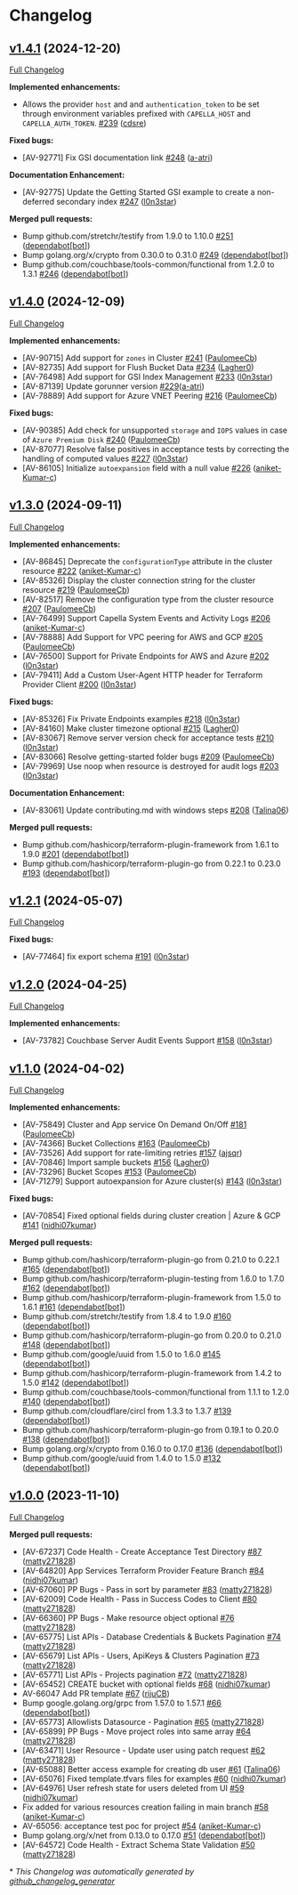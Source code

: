 # Changelog

## [v1.4.1](https://github.com/couchbasecloud/terraform-provider-couchbase-capella/tree/v1.4.1) (2024-12-20)

[Full Changelog](https://github.com/couchbasecloud/terraform-provider-couchbase-capella/compare/v1.4.0...v1.4.1)

**Implemented enhancements:**
- Allows the provider `host` and and `authentication_token` to be set through environment variables prefixed with `CAPELLA_HOST` and `CAPELLA_AUTH_TOKEN`. [\#239](https://github.com/couchbasecloud/terraform-provider-couchbase-capella/pull/239) ([cdsre](https://github.com/cdsre))

**Fixed bugs:**
- \[AV-92771\] Fix GSI documentation link  [\#248](https://github.com/couchbasecloud/terraform-provider-couchbase-capella/pull/248) ([a-atri](https://github.com/a-atri))

**Documentation Enhancement:**
- \[AV-92775\] Update the Getting Started GSI example to create a non-deferred secondary index [\#247](https://github.com/couchbasecloud/terraform-provider-couchbase-capella/pull/247) ([l0n3star](https://github.com/l0n3star))

**Merged pull requests:**
- Bump github.com/stretchr/testify from 1.9.0 to 1.10.0 [#251](https://github.com/couchbasecloud/terraform-provider-couchbase-capella/pull/251) ([dependabot[bot]](https://github.com/apps/dependabot))
- Bump golang.org/x/crypto from 0.30.0 to 0.31.0 [#249](https://github.com/couchbasecloud/terraform-provider-couchbase-capella/pull/249) ([dependabot[bot]](https://github.com/apps/dependabot))
- Bump github.com/couchbase/tools-common/functional from 1.2.0 to 1.3.1 [#246](https://github.com/couchbasecloud/terraform-provider-couchbase-capella/pull/246) ([dependabot[bot]](https://github.com/apps/dependabot))



## [v1.4.0](https://github.com/couchbasecloud/terraform-provider-couchbase-capella/tree/v1.4.0) (2024-12-09)

[Full Changelog](https://github.com/couchbasecloud/terraform-provider-couchbase-capella/compare/v1.3.0...v1.4.0)

**Implemented enhancements:**
- \[AV-90715\] Add support for `zones` in Cluster [\#241](https://github.com/couchbasecloud/terraform-provider-couchbase-capella/pull/241) ([PaulomeeCb](https://github.com/PaulomeeCb))
- \[AV-82735\] Add support for Flush Bucket Data [\#234](https://github.com/couchbasecloud/terraform-provider-couchbase-capella/pull/234) ([Lagher0](https://github.com/Lagher0))
- \[AV-76498\] Add support for GSI Index Management [\#233](https://github.com/couchbasecloud/terraform-provider-couchbase-capella/pull/233) ([l0n3star](https://github.com/l0n3star))
- \[AV-87139\] Update gorunner version [\#229](https://github.com/couchbasecloud/terraform-provider-couchbase-capella/pull/229)([a-atri](https://github.com/a-atri))
- \[AV-78889\] Add support for Azure VNET Peering [\#216](https://github.com/couchbasecloud/terraform-provider-couchbase-capella/pull/216) ([PaulomeeCb](https://github.com/PaulomeeCb))

**Fixed bugs:**
- \[AV-90385\] Add check for unsupported `storage` and `IOPS` values in case of `Azure Premium Disk` [\#240](https://github.com/couchbasecloud/terraform-provider-couchbase-capella/pull/240) ([PaulomeeCb](https://github.com/PaulomeeCb))
- \[AV-87077\] Resolve false positives in acceptance tests by correcting the handling of computed values [\#227](https://github.com/couchbasecloud/terraform-provider-couchbase-capella/pull/202) ([l0n3star](https://github.com/l0n3star))
- \[AV-86105\] Initialize `autoexpansion` field with a null value [\#226](https://github.com/couchbasecloud/terraform-provider-couchbase-capella/pull/226) ([aniket-Kumar-c](https://github.com/aniket-Kumar-c))



## [v1.3.0](https://github.com/couchbasecloud/terraform-provider-couchbase-capella/tree/v1.3.0) (2024-09-11)

[Full Changelog](https://github.com/couchbasecloud/terraform-provider-couchbase-capella/compare/v1.2.1...v1.3.0)

**Implemented enhancements:**
- \[AV-86845\] Deprecate the `configurationType` attribute in the cluster resource [\#222](https://github.com/couchbasecloud/terraform-provider-couchbase-capella/pull/222) ([aniket-Kumar-c](https://github.com/aniket-Kumar-c))
- \[AV-85326\] Display the cluster connection string for the cluster resource [\#219](https://github.com/couchbasecloud/terraform-provider-couchbase-capella/pull/219) ([PaulomeeCb](https://github.com/PaulomeeCb))
- \[AV-82517\] Remove the configuration type from the cluster resource [#207](https://github.com/couchbasecloud/terraform-provider-couchbase-capella/pull/207) ([PaulomeeCb](https://github.com/PaulomeeCb))
- \[AV-76499\] Support Capella System Events and Activity Logs [\#206](https://github.com/couchbasecloud/terraform-provider-couchbase-capella/pull/206) ([aniket-Kumar-c](https://github.com/aniket-Kumar-c))
- \[AV-78888\] Add Support for VPC peering for AWS and GCP [\#205](https://github.com/couchbasecloud/terraform-provider-couchbase-capella/pull/205) ([PaulomeeCb](https://github.com/PaulomeeCb))
- \[AV-76500\] Support for Private Endpoints for AWS and Azure [\#202](https://github.com/couchbasecloud/terraform-provider-couchbase-capella/pull/202) ([l0n3star](https://github.com/l0n3star))
- \[AV-79411\] Add a Custom User-Agent HTTP header for Terraform Provider Client [\#200](https://github.com/couchbasecloud/terraform-provider-couchbase-capella/pull/200) ([l0n3star](https://github.com/l0n3star))

**Fixed bugs:**
- \[AV-85326\] Fix Private Endpoints examples [\#218](https://github.com/couchbasecloud/terraform-provider-couchbase-capella/pull/218) ([l0n3star](https://github.com/l0n3star))
- \[AV-84160\] Make cluster timezone optional [\#215](https://github.com/couchbasecloud/terraform-provider-couchbase-capella/pull/215) ([Lagher0](https://github.com/Lagher0))
- \[AV-83067\] Remove server version check for acceptance tests [\#210](https://github.com/couchbasecloud/terraform-provider-couchbase-capella/pull/210) ([l0n3star](https://github.com/l0n3star))
- \[AV-83066\] Resolve getting-started folder bugs [\#209](https://github.com/couchbasecloud/terraform-provider-couchbase-capella/pull/209) ([PaulomeeCb](https://github.com/PaulomeeCb))
- \[AV-79969\] Use noop when resource is destroyed for audit logs [\#203](https://github.com/couchbasecloud/terraform-provider-couchbase-capella/pull/203) ([l0n3star](https://github.com/l0n3star))

**Documentation Enhancement:**
- \[AV-83061\] Update contributing.md with windows steps [#208](https://github.com/couchbasecloud/terraform-provider-couchbase-capella/pull/208) ([Talina06](https://github.com/Talina06))

**Merged pull requests:**
- Bump github.com/hashicorp/terraform-plugin-framework from 1.6.1 to 1.9.0 [#201](https://github.com/couchbasecloud/terraform-provider-couchbase-capella/pull/201) ([dependabot[bot]](https://github.com/apps/dependabot))
- Bump github.com/hashicorp/terraform-plugin-go from 0.22.1 to 0.23.0 [#193](https://github.com/couchbasecloud/terraform-provider-couchbase-capella/pull/193) ([dependabot[bot]](https://github.com/apps/dependabot))


## [v1.2.1](https://github.com/couchbasecloud/terraform-provider-couchbase-capella/tree/v1.2.1) (2024-05-07)

[Full Changelog](https://github.com/couchbasecloud/terraform-provider-couchbase-capella/compare/v1.2.0...v1.2.1)

**Fixed bugs:**

- \[AV-77464\] fix export schema [\#191](https://github.com/couchbasecloud/terraform-provider-couchbase-capella/pull/191) ([l0n3star](https://github.com/l0n3star))

## [v1.2.0](https://github.com/couchbasecloud/terraform-provider-couchbase-capella/tree/v1.2.0) (2024-04-25)

[Full Changelog](https://github.com/couchbasecloud/terraform-provider-couchbase-capella/compare/v1.1.0...v1.2.0)

**Implemented enhancements:**

- \[AV-73782\] Couchbase Server Audit Events Support [\#158](https://github.com/couchbasecloud/terraform-provider-couchbase-capella/pull/158) ([l0n3star](https://github.com/l0n3star))

## [v1.1.0](https://github.com/couchbasecloud/terraform-provider-couchbase-capella/tree/v1.1.0) (2024-04-02)

[Full Changelog](https://github.com/couchbasecloud/terraform-provider-couchbase-capella/compare/v1.0.0...v1.1.0)

**Implemented enhancements:**

- \[AV-75849\] Cluster and App service On Demand On/Off [\#181](https://github.com/couchbasecloud/terraform-provider-couchbase-capella/pull/181) ([PaulomeeCb](https://github.com/PaulomeeCb))
- \[AV-74366\] Bucket Collections [\#163](https://github.com/couchbasecloud/terraform-provider-couchbase-capella/pull/163) ([PaulomeeCb](https://github.com/PaulomeeCb))
- \[AV-73526\] Add support for rate-limiting retries [\#157](https://github.com/couchbasecloud/terraform-provider-couchbase-capella/pull/157) ([ajsqr](https://github.com/ajsqr))
- \[AV-70846\] Import sample buckets [\#156](https://github.com/couchbasecloud/terraform-provider-couchbase-capella/pull/156) ([Lagher0](https://github.com/Lagher0))
- \[AV-73296\] Bucket Scopes [\#153](https://github.com/couchbasecloud/terraform-provider-couchbase-capella/pull/153) ([PaulomeeCb](https://github.com/PaulomeeCb))
- \[AV-71279\] Support autoexpansion for Azure cluster\(s\) [\#143](https://github.com/couchbasecloud/terraform-provider-couchbase-capella/pull/143) ([l0n3star](https://github.com/l0n3star))

**Fixed bugs:**

- \[AV-70854\] Fixed optional fields during cluster creation | Azure & GCP [\#141](https://github.com/couchbasecloud/terraform-provider-couchbase-capella/pull/141) ([nidhi07kumar](https://github.com/nidhi07kumar))

**Merged pull requests:**

- Bump github.com/hashicorp/terraform-plugin-go from 0.21.0 to 0.22.1 [\#165](https://github.com/couchbasecloud/terraform-provider-couchbase-capella/pull/165) ([dependabot[bot]](https://github.com/apps/dependabot))
- Bump github.com/hashicorp/terraform-plugin-testing from 1.6.0 to 1.7.0 [\#162](https://github.com/couchbasecloud/terraform-provider-couchbase-capella/pull/162) ([dependabot[bot]](https://github.com/apps/dependabot))
- Bump github.com/hashicorp/terraform-plugin-framework from 1.5.0 to 1.6.1 [\#161](https://github.com/couchbasecloud/terraform-provider-couchbase-capella/pull/161) ([dependabot[bot]](https://github.com/apps/dependabot))
- Bump github.com/stretchr/testify from 1.8.4 to 1.9.0 [\#160](https://github.com/couchbasecloud/terraform-provider-couchbase-capella/pull/160) ([dependabot[bot]](https://github.com/apps/dependabot))
- Bump github.com/hashicorp/terraform-plugin-go from 0.20.0 to 0.21.0 [\#148](https://github.com/couchbasecloud/terraform-provider-couchbase-capella/pull/148) ([dependabot[bot]](https://github.com/apps/dependabot))
- Bump github.com/google/uuid from 1.5.0 to 1.6.0 [\#145](https://github.com/couchbasecloud/terraform-provider-couchbase-capella/pull/145) ([dependabot[bot]](https://github.com/apps/dependabot))
- Bump github.com/hashicorp/terraform-plugin-framework from 1.4.2 to 1.5.0 [\#142](https://github.com/couchbasecloud/terraform-provider-couchbase-capella/pull/142) ([dependabot[bot]](https://github.com/apps/dependabot))
- Bump github.com/couchbase/tools-common/functional from 1.1.1 to 1.2.0 [\#140](https://github.com/couchbasecloud/terraform-provider-couchbase-capella/pull/140) ([dependabot[bot]](https://github.com/apps/dependabot))
- Bump github.com/cloudflare/circl from 1.3.3 to 1.3.7 [\#139](https://github.com/couchbasecloud/terraform-provider-couchbase-capella/pull/139) ([dependabot[bot]](https://github.com/apps/dependabot))
- Bump github.com/hashicorp/terraform-plugin-go from 0.19.1 to 0.20.0 [\#138](https://github.com/couchbasecloud/terraform-provider-couchbase-capella/pull/138) ([dependabot[bot]](https://github.com/apps/dependabot))
- Bump golang.org/x/crypto from 0.16.0 to 0.17.0 [\#136](https://github.com/couchbasecloud/terraform-provider-couchbase-capella/pull/136) ([dependabot[bot]](https://github.com/apps/dependabot))
- Bump github.com/google/uuid from 1.4.0 to 1.5.0 [\#132](https://github.com/couchbasecloud/terraform-provider-couchbase-capella/pull/132) ([dependabot[bot]](https://github.com/apps/dependabot))

## [v1.0.0](https://github.com/couchbasecloud/terraform-provider-couchbase-capella/tree/v1.0.0) (2023-11-10)

[Full Changelog](https://github.com/couchbasecloud/terraform-provider-couchbase-capella/compare/d9a774ce9a0731bd15a6ca9eb9b7ea4d7f4e1d33...v1.0.0)

**Merged pull requests:**

- \[AV-67237\] Code Health - Create Acceptance Test Directory [\#87](https://github.com/couchbasecloud/terraform-provider-couchbase-capella/pull/87) ([matty271828](https://github.com/matty271828))
- \[AV-64820\] App Services Terraform Provider Feature Branch [\#84](https://github.com/couchbasecloud/terraform-provider-couchbase-capella/pull/84) ([nidhi07kumar](https://github.com/nidhi07kumar))
- \[AV-67060\] PP Bugs - Pass in sort by parameter  [\#83](https://github.com/couchbasecloud/terraform-provider-couchbase-capella/pull/83) ([matty271828](https://github.com/matty271828))
- \[AV-62009\] Code Health - Pass in Success Codes to Client [\#80](https://github.com/couchbasecloud/terraform-provider-couchbase-capella/pull/80) ([matty271828](https://github.com/matty271828))
- \[AV-66360\] PP Bugs - Make resource object optional [\#76](https://github.com/couchbasecloud/terraform-provider-couchbase-capella/pull/76) ([matty271828](https://github.com/matty271828))
- \[AV-65775\] List APIs - Database Credentials & Buckets Pagination [\#74](https://github.com/couchbasecloud/terraform-provider-couchbase-capella/pull/74) ([matty271828](https://github.com/matty271828))
- \[AV-65679\] List APIs -  Users, ApiKeys & Clusters Pagination [\#73](https://github.com/couchbasecloud/terraform-provider-couchbase-capella/pull/73) ([matty271828](https://github.com/matty271828))
- \[AV-65771\] List APIs - Projects pagination [\#72](https://github.com/couchbasecloud/terraform-provider-couchbase-capella/pull/72) ([matty271828](https://github.com/matty271828))
- \[AV-65452\] CREATE bucket with optional fields [\#68](https://github.com/couchbasecloud/terraform-provider-couchbase-capella/pull/68) ([nidhi07kumar](https://github.com/nidhi07kumar))
- AV-66047 Add PR template [\#67](https://github.com/couchbasecloud/terraform-provider-couchbase-capella/pull/67) ([rijuCB](https://github.com/rijuCB))
- Bump google.golang.org/grpc from 1.57.0 to 1.57.1 [\#66](https://github.com/couchbasecloud/terraform-provider-couchbase-capella/pull/66) ([dependabot[bot]](https://github.com/apps/dependabot))
- \[AV-65773\] Allowlists Datasource - Pagination [\#65](https://github.com/couchbasecloud/terraform-provider-couchbase-capella/pull/65) ([matty271828](https://github.com/matty271828))
- \[AV-65899\] PP Bugs - Move project roles into same array [\#64](https://github.com/couchbasecloud/terraform-provider-couchbase-capella/pull/64) ([matty271828](https://github.com/matty271828))
- \[AV-63471\] User Resource - Update user using patch request [\#62](https://github.com/couchbasecloud/terraform-provider-couchbase-capella/pull/62) ([matty271828](https://github.com/matty271828))
- \[AV-65088\] Better access example for creating db user [\#61](https://github.com/couchbasecloud/terraform-provider-couchbase-capella/pull/61) ([Talina06](https://github.com/Talina06))
- \[AV-65076\] Fixed template.tfvars files for examples [\#60](https://github.com/couchbasecloud/terraform-provider-couchbase-capella/pull/60) ([nidhi07kumar](https://github.com/nidhi07kumar))
- \[AV-64976\] User refresh state for users deleted from UI [\#59](https://github.com/couchbasecloud/terraform-provider-couchbase-capella/pull/59) ([nidhi07kumar](https://github.com/nidhi07kumar))
- Fix added for various resources creation failing in main branch [\#58](https://github.com/couchbasecloud/terraform-provider-couchbase-capella/pull/58) ([aniket-Kumar-c](https://github.com/aniket-Kumar-c))
- AV-65056: acceptance test poc for project [\#54](https://github.com/couchbasecloud/terraform-provider-couchbase-capella/pull/54) ([aniket-Kumar-c](https://github.com/aniket-Kumar-c))
- Bump golang.org/x/net from 0.13.0 to 0.17.0 [\#51](https://github.com/couchbasecloud/terraform-provider-couchbase-capella/pull/51) ([dependabot[bot]](https://github.com/apps/dependabot))
- \[AV-64572\] Code Health - Extract Schema State Validation [\#50](https://github.com/couchbasecloud/terraform-provider-couchbase-capella/pull/50) ([matty271828](https://github.com/matty271828))



\* *This Changelog was automatically generated by [github_changelog_generator](https://github.com/github-changelog-generator/github-changelog-generator)*
